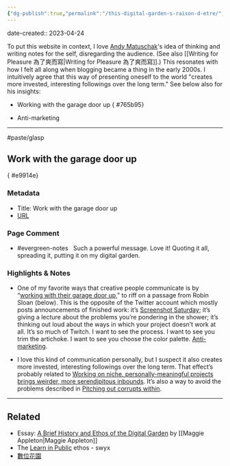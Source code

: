 ```yaml
---
{"dg-publish":true,"permalink":"/this-digital-garden-s-raison-d-etre/","noteIcon":"2"}
---
```


date-created:: 2023-04-24

To put this website in context, I love [Andy Matuschak](https://andymatuschak.org/)'s idea of thinking and writing notes for the self, disregarding the audience. (See also [[Writing for Pleasure 為了爽而寫\|Writing for Pleasure 為了爽而寫]].) This resonates with how I felt all along when blogging became a thing in the early 2000s. I intuitively agree that this way of presenting oneself to the world "creates more invested, interesting followings over the long term." See below also for his insights:
- Working with the garage door up
{ #765b95}

- Anti-marketing

---
#paste/glasp 
## Work with the garage door up
{ #e9914e}

### Metadata

- Title: Work with the garage door up
- [URL](https://notes.andymatuschak.org/z21cgR9K3UcQ5a7yPsj2RUim3oM2TzdBByZu)
### Page Comment

- #evergreen-notes  
Such a powerful message. Love it! Quoting it all, spreading it, putting it on my digital garden. 
### Highlights & Notes

- One of my favorite ways that creative people communicate is by “[working with their garage door up](https://notes.andymatuschak.org/Work_with_the_garage_door_up),” to riff on a passage from Robin Sloan (below). This is the opposite of the Twitter account which mostly posts announcements of finished work: it’s [Screenshot Saturday](https://twitter.com/hashtag/screenshotsaturday?lang=en); it’s giving a lecture about the problems you’re pondering in the shower; it’s thinking out loud about the ways in which your project doesn’t work at all. It’s so much of Twitch. I want to see the process. I want to see you trim the artichoke. I want to see you choose the color palette. [Anti-marketing](https://notes.andymatuschak.org/z4bK6LaSBRetDzuYkeCs3A8mJ8DufTbK4o6FS).

* I love this kind of communication personally, but I suspect it also creates more invested, interesting followings over the long term. That effect’s probably related to [Working on niche, personally-meaningful projects brings weirder, more serendipitous inbounds](https://notes.andymatuschak.org/z2DABWsGLkXcCuUet2scfD1duL1ZHBztwGKp). It’s also a way to avoid the problems described in [Pitching out corrupts within](https://notes.andymatuschak.org/zqG92bvaL58AWMeL97jXaRd1Dm6hsfGvhAn).

---
## Related
- Essay: [A Brief History and Ethos of the Digital Garden](https://maggieappleton.com/garden-history) by [[Maggie Appleton\|Maggie Appleton]]
- The [Learn in Public](https://www.swyx.io/learn-in-public) ethos - swyx
- [數位花園](https://ithelp.ithome.com.tw/m/articles/10293438)